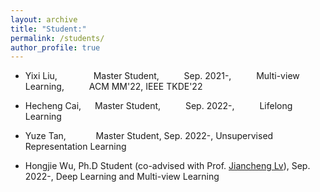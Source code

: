 ```yaml
---
layout: archive
title: "Student:"
permalink: /students/
author_profile: true
---
```

* Yixi Liu, &#8195; &#8195; &#8195; Master Student, &#8195; &#8195; Sep. 2021-, &#8195; &#8195; Multi-view Learning, &#8195; &#8195; ACM MM'22, IEEE TKDE'22
* Hecheng Cai, &#8195; Master Student, &#8195; &#8195; Sep. 2022-, &#8195; &#8195; Lifelong Learning
* Yuze Tan, &#8195; &#8195; &#160; Master Student, Sep. 2022-, Unsupervised Representation Learning
* Hongjie Wu, Ph.D Student (co-advised with Prof. [Jiancheng Lv](https://cs.scu.edu.cn/info/1303/13767.htm)), Sep. 2022-, Deep Learning and Multi-view Learning


 

  <!--
&#160; 空一格
&#8194; 空两格
&#8195; 空四格
注意：不要漏掉分号
-->

